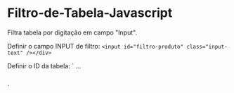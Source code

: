 # Filtro-de-Tabela-Javascript
Filtra tabela por digitação em campo "Input".

Definir o campo INPUT de filtro:
`<input id="filtro-produto" class="input-text" /></div>`

Definir o ID da tabela:
`<table id="beneficios" class="table table-striped table-hover">
	<tbody>
     ...
  </tbody>
</table>`
